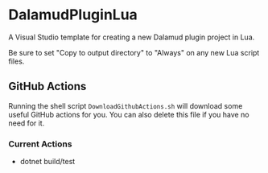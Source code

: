 # DalamudPluginLua
A Visual Studio template for creating a new Dalamud plugin project in Lua.

Be sure to set "Copy to output directory" to "Always" on any new Lua script files.

## GitHub Actions
Running the shell script `DownloadGithubActions.sh` will download some useful GitHub actions for you. You can also delete this file if you have no need for it.

### Current Actions
  * dotnet build/test